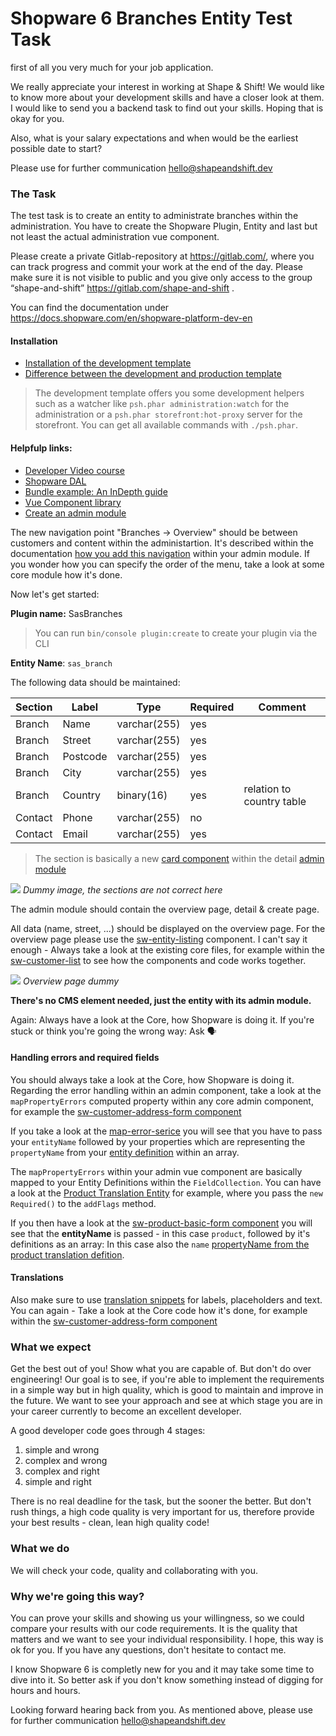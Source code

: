 # Shopware 6 Branches Entity Test Task

first of all  you very much for your job application. 

We really appreciate your interest in working at Shape & Shift! We would like to know more about your development skills and have a closer look at them. I would like to send you a backend task to find out your skills. Hoping that is okay for you.

Also, what is your salary expectations and when would be the earliest possible date to start?

Please use for further communication hello@shapeandshift.dev

### The Task
The test task is to create an entity to administrate branches within the administration.
You have to create the Shopware Plugin, Entity and last but not least the actual administration vue component.

Please create a private Gitlab-repository at https://gitlab.com/, where you can track progress and commit your work at the end of the day. Please make sure it is not visible to public and you give only access to the group “shape-and-shift” https://gitlab.com/shape-and-shift .

You can find the documentation under https://docs.shopware.com/en/shopware-platform-dev-en

#### Installation
- [Installation of the development template](https://docs.shopware.com/en/shopware-platform-dev-en/system-guide/installation?category=shopware-platform-dev-en/system-guide)
- [Difference between the development and production template](https://www.p16r.nl/2020-08-28-shopware-6-development-versus-production-template/)

> The development template offers you some development helpers such as a watcher like `psh.phar administration:watch` for the administration or a `psh.phar storefront:hot-proxy` server for the storefront. You can get all available commands with `./psh.phar`.

#### Helpfulp links:
- [Developer Video course](https://academy.shopware.com/collections?category=developer-sw6)
- [Shopware DAL](https://docs.shopware.com/en/shopware-platform-dev-en/developer-guide/database?category=shopware-platform-dev-en/developer-guide)
- [Bundle example: An InDepth guide](https://docs.shopware.com/en/shopware-platform-dev-en/how-to/indepth-guide-bundle)
- [Vue Component library](https://component-library.shopware.com/)
- [Create an admin module](https://docs.shopware.com/en/shopware-platform-dev-en/how-to/custom-module?category=shopware-platform-dev-en/how-to)

The new navigation point "Branches -> Overview" should be between customers and content within the administartion. 
It's described within the documentation [how you add this navigation](https://docs.shopware.com/en/shopware-platform-dev-en/how-to/custom-module#navigation) within your admin module. If you wonder how you can specify the order of the menu, take a look at some core module how it's done.

Now let's get started:

**Plugin name:** SasBranches
>You can run `bin/console plugin:create` to create your plugin via the CLI

**Entity Name**: `sas_branch`

The following data should be maintained:

| Section | Label | Type | Required | Comment |
|-|-|-|-|-|
| Branch | Name | varchar(255) | yes |  |
| Branch | Street | varchar(255) | yes |  |
| Branch | Postcode | varchar(255) | yes |  |
| Branch | City | varchar(255) | yes |  |
| Branch | Country | binary(16) | yes | relation to country table |
| Contact | Phone | varchar(255) | no |  |
| Contact | Email | varchar(255) | yes |  |

> The section is basically a new [card component](https://component-library.shopware.com/components/sw-card) within the detail [admin module](https://docs.shopware.com/en/shopware-platform-dev-en/how-to/custom-module?category=shopware-platform-dev-en/how-to)

![](https://res.cloudinary.com/dtgdh7noz/image/upload/v1607674279/Bildschirmfoto_2020-12-11_um_10.10.06_tn5zfx.png)
*Dummy image, the sections are not correct here*

The admin module should contain the overview page, detail & create page.

All data (name, street, ...) should be displayed on the overview page.
For the overview page please use the [sw-entity-listing](https://component-library.shopware.com/components/sw-entity-listing) component.
I can't say it enough - Always take a look at the existing core files, for example within the [sw-customer-list](https://github.com/shopware/platform/blob/master/src/Administration/Resources/app/administration/src/module/sw-customer/page/sw-customer-list/sw-customer-list.html.twig#L54) to see how the components and code works together.

![](https://res.cloudinary.com/dtgdh7noz/image/upload/v1607774042/Bildschirmfoto_2020-12-12_um_13.53.02_vfdvw9.png)
*Overview page dummy*

**There's no CMS element needed, just the entity with its admin module.**

Again: Always have a look at the Core, how Shopware is doing it.
If you're stuck or think you're going the wrong way: Ask 🗣️

#### Handling errors and required fields
You should always take a look at the Core, how Shopware is doing it.
Regarding the error handling within an admin component, take a look at the `mapPropertyErrors` computed property within any core admin component, for example the [sw-customer-address-form component](https://github.com/shopware/platform/blob/605efce89aa6be1566e842ed0582c4810f331c70/src/Administration/Resources/app/administration/src/module/sw-customer/component/sw-customer-address-form/index.js#L52-L67 )

If you take a look at the [map-error-serice](https://github.com/shopware/platform/blob/c5a981c9ca9ede2afe8eae5b0f0a6c861000b79c/src/Administration/Resources/app/administration/src/app/service/map-errors.service.js#L20) you will see that you have to pass your `entityName` followed by your properties which are representing the `propertyName` from your [entity definition](https://github.com/shopware/platform/blob/c4abfdc17d4583d3efd76498be395f5ec376828d/src/Core/Content/Product/Aggregate/ProductTranslation/ProductTranslationDefinition.php#L52-L59) within an array.

The `mapPropertyErrors` within your admin vue component are basically mapped to your Entity Definitions within the `FieldCollection`. You can have a look at the [Product Translation Entity](https://github.com/shopware/platform/blob/c4abfdc17d4583d3efd76498be395f5ec376828d/src/Core/Content/Product/Aggregate/ProductTranslation/ProductTranslationDefinition.php#L53) for example, where you pass the `new Required()` to the `addFlags` method. 

If you then have a look at the [sw-product-basic-form component](https://github.com/shopware/platform/blob/master/src/Administration/Resources/app/administration/src/module/sw-product/component/sw-product-basic-form/index.js#L29-L30) you will see that the **entityName** is passed - in this case `product`, followed by it's definitions as an array: In this case also the `name` [propertyName from the product translation defition](https://github.com/shopware/platform/blob/c4abfdc17d4583d3efd76498be395f5ec376828d/src/Core/Content/Product/Aggregate/ProductTranslation/ProductTranslationDefinition.php#L53).

#### Translations

Also make sure to use [translation snippets](https://docs.shopware.com/en/shopware-platform-dev-en/developer-guide/storefront/snippets) for labels, placeholders and text. 
You can again - Take a look at the Core code how it's done, for example within the [sw-customer-address-form component](https://github.com/shopware/platform/blob/605efce89aa6be1566e842ed0582c4810f331c70/src/Administration/Resources/app/administration/src/module/sw-customer/component/sw-customer-address-form/sw-customer-address-form.html.twig#L10)

### What we expect
Get the best out of you! Show what you are capable of. But don't do over engineering! Our goal is to see, if you're able to implement the requirements in a simple way but in high quality, which is good to maintain and improve in the future. We want to see your approach and see at which stage you are in your career currently to become an excellent developer.

A good developer code goes through 4 stages:
1. simple and wrong
2. complex and wrong
3. complex and right
4. simple and right

There is no real deadline for the task, but the sooner the better. But don't rush things, a high code quality is very important for us, therefore provide your best results - clean, lean high quality code!


### What we do
We will check your code, quality and collaborating with you.

###  Why we're going this way?
You can prove your skills and showing us your willingness, so we could compare your results with our code requirements. It is the quality that matters and we want to see your individual responsibility. I hope, this way is ok for you. If you have any questions, don't hesitate to contact me.

I know Shopware 6 is completly new for you and it may take some time to dive into it. So better ask if you don't know something instead of digging for hours and hours.

Looking forward hearing back from you.
As mentioned above, please use for further communication hello@shapeandshift.dev
